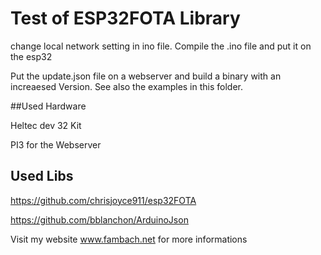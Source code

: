 # Test of ESP32FOTA Library
change local network setting in ino file.
Compile the .ino file and put it on the esp32

Put the update.json file on a webserver and build a binary with an increaesed Version.
See also the examples in this folder.

##Used Hardware

Heltec dev 32 Kit

PI3 for the Webserver


## Used Libs
https://github.com/chrisjoyce911/esp32FOTA

https://github.com/bblanchon/ArduinoJson


Visit my website www.fambach.net for more informations
